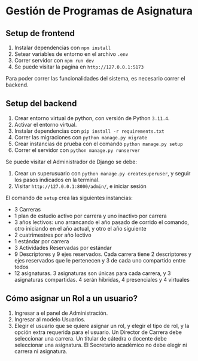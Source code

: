 # Gestión de Programas de Asignatura

## Setup de frontend
1. Instalar dependencias con `npm install`
2. Setear variables de entorno en el archivo `.env`
3. Correr servidor con `npm run dev`
4. Se puede visitar la pagina en `http://127.0.0.1:5173`

Para poder correr las funcionalidades del sistema, es necesario correr el backend. 

## Setup del backend
1. Crear entorno virtual de python, con versión de Python `3.11.4`.
2. Activar el entorno virtual.
3. Instalar dependencias con `pip install -r requirements.txt`
4. Correr las migraciones con `python manage.py migrate`
5. Crear instancias de prueba con el comando `python manage.py setup`
6. Correr el servidor con `python manage.py runserver`

Se puede visitar el Administrador de Django se debe:
1. Crear un superusuario con `python manage.py createsuperuser`, y seguir los pasos indicados en la terminal.
2. Visitar `http://127.0.0.1:8000/admin/`, e iniciar sesión

El comando de `setup` crea las siguientes instancias:
- 3 Carreras
- 1 plan de estudio activo por carrera y uno inactivo por carrera
- 3 años lectivos: uno arrancando el año pasado de corrido el comando, otro iniciando en el año actual, y otro el año siguiente
- 2 cuatrimestres por año lectivo
- 1 estándar por carrera
- 3 Actividades Reservadas por estándar
- 9 Descriptores y 9 ejes reservados. Cada carrera tiene 2 descriptores y ejes reservados que le pertenecen y 3 de cada uno compartido entre todos
- 12 asignaturas. 3 asignaturas son únicas para cada carrera, y 3 asignaturas compartidas. 4 serán híbridas, 4 presenciales y 4 virtuales 

## Cómo asignar un Rol a un usuario?
1. Ingresar a el panel de Administración. 
2. Ingresar al modelo Usuarios.
3. Elegir el usuario que se quiere asignar un rol, y elegir el tipo de rol, y la opción extra requerida para el usuario. Un Director de Carrera debe seleccionar una carrera. Un titular de cátedra o docente debe seleccionar una asignatura. El Secretario académico no debe elegir ni carrera ni asignatura. 